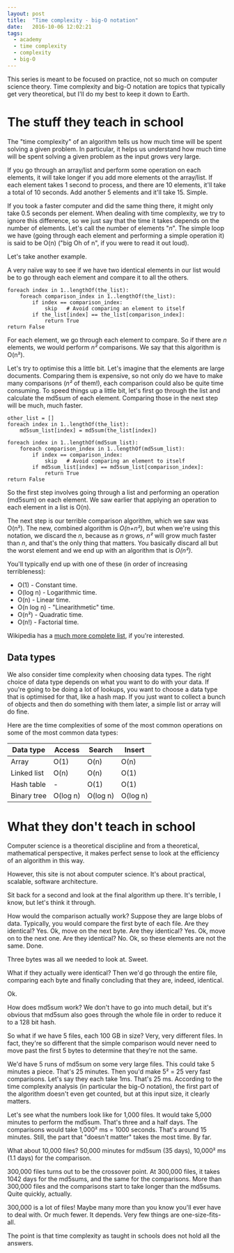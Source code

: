 ```yaml
---
layout: post
title:  "Time complexity - big-O notation"
date:   2016-10-06 12:02:21
tags:
  - academy
  - time complexity
  - complexity
  - big-O
---
```

This series is meant to be focused on practice, not so much on computer science theory. Time complexity and big-O notation are topics that typically get very theoretical, but I'll do my best to keep it down to Earth.

# The stuff they teach in school

The "time complexity" of an algorithm tells us how much time will be spent solving a given problem. In particular, it helps us understand how much time will be spent solving a given problem as the input grows very large.

If you go through an array/list and perform some operation on each elements, it will take longer if you add more elements ot the array/list. If each element takes 1 second to process, and there are 10 elements, it'll take a total of 10 seconds. Add another 5 elements and it'll take 15. Simple.

If you took a faster computer and did the same thing there, it might only take 0.5 seconds per element. When dealing with time complexity, we try to ignore this difference, so we just say that the time it takes depends on the number of elements. Let's call the number of elements "*n*". The simple loop we have (going through each element and performing a simple operation it) is said to be O(n) ("big Oh of n", if you were to read it out loud).

Let's take another example.

A very naïve way to see if we have two identical elements in our list would be to go through each element and compare it to all the others.

    foreach index in 1..lengthOf(the_list):
        foreach comparison_index in 1..lengthOf(the_list):
            if index == comparison_index:
                skip   # Avoid comparing an element to itself
            if the_list[index] == the_list[comparison_index]:
                return True
    return False

For each element, we go through each element to compare. So if there are *n* elements, we would perform *n²* comparisons. We say that this algorithm is O(n²).

Let's try to optimise this a little bit. Let's imagine that the elements are large documents. Comparing them is expensive, so not only do we have to make many comparisons (*n²* of them!), each comparison could also be quite time consuming. To speed things up a little bit, let's first go through the list and calculate the md5sum of each element. Comparing those in the next step will be much, much faster.

    other_list = []
    foreach index in 1..lengthOf(the_list):
        md5sum_list[index] = md5sum(the_list[index])

    foreach index in 1..lengthOf(md5sum_list):
        foreach comparison_index in 1..lengthOf(md5sum_list):
            if index == comparison_index:
                skip   # Avoid comparing an element to itself
            if md5sum_list[index] == md5sum_list[comparison_index]:
                return True
    return False

So the first step involves going through a list and performing an operation (md5sum) on each element. We saw earlier that applying an operation to each element in a list is O(n).

The next step is our terrible comparison algorithm, which we saw was O(n²). The new, combined algorithm is *O(n+n²)*, but when we're using this notation, we discard the *n*, because as *n* grows, *n²* will grow much faster than *n*, and that's the only thing that matters. You basically discard all but the worst element and we end up with an algorithm that is *O(n²)*.

You'll typically end up with one of these (in order of increasing terribleness):

* O(1) - Constant time.
* O(log n) - Logarithmic time.
* O(n) - Linear time.
* O(n log n) - "Linearithmetic" time.
* O(n²) - Quadratic time.
* O(n!) - Factorial time.

Wikipedia has a [much more complete list](https://en.wikipedia.org/wiki/Time_complexity#Table_of_common_time_complexities), if you're interested.

## Data types

We also consider time complexity when choosing data types. The right choice of data type depends on what you want to do with your data. If you're going to be doing a lot of lookups, you want to choose a data type that is optimised for that, like a hash map. If you just want to collect a bunch of objects and then do something with them later, a simple list or array will do fine.

Here are the time complexities of some of the most common operations on some of the most common data types:

| Data type   | Access   | Search   | Insert   |
| ------------|----------|----------|----------|
| Array       | O(1)     | O(n)     | O(n)     |
| Linked list | O(n)     | O(n)     | O(1)     |
| Hash table  |   -      | O(1)     | O(1)     |
| Binary tree | O(log n) | O(log n) | O(log n) |

# What they don't teach in school

Computer science is a theoretical discipline and from a theoretical, mathematical perspective, it makes perfect sense to look at the efficiency of an algorithm in this way.

However, this site is not about computer science. It's about practical, scalable, software architecture.

Sit back for a second and look at the final algorithm up there. It's terrible, I know, but let's think it through.

How would the comparison actually work? Suppose they are large blobs of data.  Typically, you would compare the first byte of each file. Are they identical? Yes. Ok, move on the next byte. Are they identical? Yes. Ok, move on to the next one. Are they identical? No. Ok, so these elements are not the same. Done.

Three bytes was all we needed to look at. Sweet.

What if they actually were identical? Then we'd go through the entire file, comparing each byte and finally concluding that they are, indeed, identical.

Ok.

How does md5sum work? We don't have to go into much detail, but it's obvious that md5sum also goes through the whole file in order to reduce it to a 128 bit hash.

So what if we have 5 files, each 100 GB in size? Very, very different files. In fact, they're so different that the simple comparison would never need to move past the first 5 bytes to determine that they're not the same.

We'd have 5 runs of md5sum on some very large files. This could take 5 minutes a piece. That's 25 minutes. Then you'd make 5² = 25 very fast comparisons. Let's say they each take 1ms. That's 25 ms. According to the time complexity analysis (in particular the big-O notation), the first part of the algorithm doesn't even get counted, but at this input size, it clearly matters.

Let's see what the numbers look like for 1,000 files. It would take 5,000 minutes to perform the md5sum. That's three and a half days. The comparisons would take 1,000² ms = 1000 seconds. That's around 15 minutes. Still, the part that "doesn't matter" takes the most time. By far.

What about 10,000 files? 50,000 minutes for md5sum (35 days), 10,000² ms (1.1 days) for the comparison.

300,000 files turns out to be the crossover point. At 300,000 files, it takes 1042 days for the md5sums, and the same for the comparisons. More than 300,000 files and the comparisons start to take longer than the md5sums. Quite quickly, actually.

300,000 is a lot of files! Maybe many more than you know you'll ever have to deal with. Or much fewer. It depends. Very few things are one-size-fits-all.

The point is that time complexity as taught in schools does not hold all the answers.
